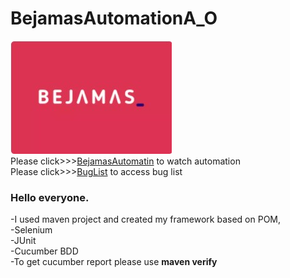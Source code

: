 # BejamasAutomationA_O


![Bejamas1](https://github.com/abdullahozdemir/BejamasAutomationA_O/blob/master/Bejamas1.jpg)<br/>
Please click>>>[BejamasAutomatin](https://drive.google.com/file/d/1ZrST5Amx7uWoTYyZoojxhrvd3-PsR6XM/view?usp=sharing) to watch automation<br/>
Please click>>>[BugList](https://github.com/abdullahozdemir/BejamasAutomationA_O/blob/master/BejamasBugList.xlsx) to access bug list

### Hello everyone.<br/>
-I used maven project and created my framework based on POM,<br/>
-Selenium<br/>
-JUnit<br/>
-Cucumber BDD <br/> 
-To get cucumber report please use **maven verify**
